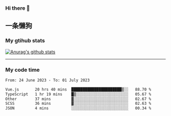 ### Hi there 👋

## 一条懒狗
<!--
**kiss-me-quickly/kiss-me-quickly** is a ✨ _special_ ✨ repository because its `README.md` (this file) appears on your GitHub profile.

Here are some ideas to get you started:

- 🔭 I’m currently working on ...
- 🌱 I’m currently learning ...
- 👯 I’m looking to collaborate on ...
- 🤔 I’m looking for help with ...
- 💬 Ask me about ...
- 📫 How to reach me: ...
- 😄 Pronouns: ...
- ⚡ Fun fact: ...
-->


### My gtihub stats

[![Anurag's github stats](https://github-readme-stats.vercel.app/api?username=kiss-me-quickly)](https://github.com/anuraghazra/github-readme-stats)

***

### My code time

<!--START_SECTION:waka-->

```txt
From: 24 June 2023 - To: 01 July 2023

Vue.js       20 hrs 40 mins  ██████████████████████▒░░   88.70 %
TypeScript   1 hr 19 mins    █▒░░░░░░░░░░░░░░░░░░░░░░░   05.67 %
Other        37 mins         ▓░░░░░░░░░░░░░░░░░░░░░░░░   02.67 %
SCSS         36 mins         ▓░░░░░░░░░░░░░░░░░░░░░░░░   02.63 %
JSON         4 mins          ░░░░░░░░░░░░░░░░░░░░░░░░░   00.34 %
```

<!--END_SECTION:waka-->
